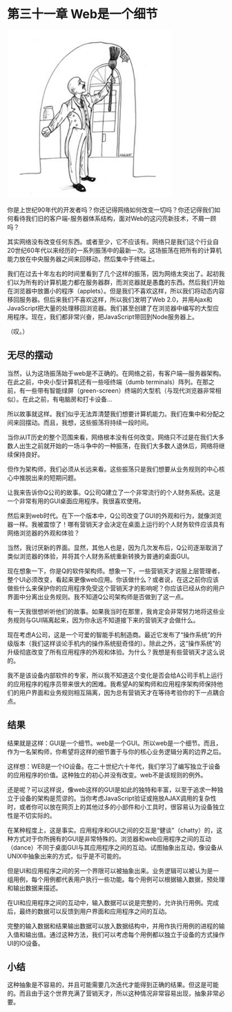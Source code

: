 # 第三十一章 Web是一个细节

![](/assets/31/c31.png)

你是上世纪90年代的开发者吗？你还记得网络如何改变一切吗？你还记得我们如何看待我们旧的客户端-服务器体系结构，面对Web的这闪亮新技术，不屑一顾吗？

其实网络没有改变任何东西。或者至少，它不应该有。网络只是我们这个行业自20世纪60年代以来经历的一系列振荡中的最新一次。这场振荡在把所有的计算机能力放在中央服务器之间来回移动，然后集中于终端上。

我们在过去十年左右的时间里看到了几个这样的振荡，因为网络太突出了。起初我们以为所有的计算机能力都在服务器群，而浏览器就是愚蠢的东西。然后我们开始在浏览器中放置小的程序（applets）。但是我们不喜欢这样，所以我们将动态内容移回服务器。但后来我们不喜欢这样，所以我们发明了Web 2.0，并用Ajax和JavaScript把大量的处理移回浏览器。我们甚至创建了在浏览器中编写的大型应用程序。现在，我们都非常兴奋，把JavaScript带回到Node服务器上。

（叹。）

## 无尽的摆动

当然，认为这场振荡始于web是不正确的。在网络之前，有客户端—服务器架构。在此之前，中央小型计算机还有一些哑终端（dumb terminals）阵列。在那之前，有一些带有智能绿屏（green-screen）终端的大型机（与现代浏览器非常相似）。在此之前，有电脑房和打卡设备...

所以故事就这样。我们似乎无法弄清楚我们想要计算机能力。我们在集中和分配之间来回摆动。而且，我想，这些振荡将持续一段时间。

当你从IT历史的整个范围来看，网络根本没有任何改变。网络只不过是在我们大多数人出生之前就开始的一场斗争中的一种振荡，在我们大多数人退休后，网络将继续保持良好。

但作为架构师，我们必须从长远来看。这些振荡只是我们想要从业务规则的中心核心中推脱出来的短期问题。

让我来告诉你Q公司的故事。Q公司Q建立了一个非常流行的个人财务系统。这是一个非常有用的GUI桌面应用程序。我很喜欢使用。

然后来到web时代。在下一个版本中，Q公司改变了GUI的外观和行为，就像浏览器一样。我被震惊了！哪有营销天才会决定在桌面上运行的个人财务软件应该具有网络浏览器的外观和体验？

当然，我讨厌新的界面。显然，其他人也是，因为几次发布后，Q公司逐渐取消了类似浏览器的体验，并将其个人财务系统重新转换为普通的桌面GUI。

现在想象一下，你是Q的软件架构师。想象一下，一些营销天才说服上层管理者，整个UI必须改变，看起来更像web应用。你该做什么？或者说，在这之前你应该做些什么来保护你的应用程序免受这个营销天才的影响呢？你应该已经从你的用户界面中分离出业务规则。我不知道Q公司架构师是否做到了这一点。

有一天我很想听听他们的故事。如果我当时在那里，我肯定会非常努力地将这些业务规则与GUI隔离起来，因为你永远不知道接下来的营销天才会做什么。

现在考虑A公司，这是一个可爱的智能手机制造商。最近它发布了“操作系统”的升级版本（我们这样谈论手机内的操作系统挺奇怪的）。除此之外，这“操作系统”的升级彻底改变了所有应用程序的外观和体验。为什么？我想是有些营销天才这么说的。

我不是该设备内部软件的专家，所以我不知道这个变化是否会给A公司手机上运行的应用程序的程序员带来很大的困难。我希望A的架构师和应用程序架构师保持他们的用户界面和业务规则相互隔离，因为总有营销天才在等待考验你的下一点耦合点。

## 结果

结果就是这样：GUI是一个细节。web是一个GUI。所以web是一个细节。而且，作为一名架构师，你希望将这样的细节置于与你的核心业务逻辑分离的边界之后。

这样想：WEB是一个IO设备。在二十世纪六十年代，我们学习了编写独立于设备的应用程序的价值。这种独立的初心并没有改变。web不是该规则的例外。

还是呢？可以这样说，像web这样的GUI是如此的独特和丰富，以至于追求一种独立于设备的架构是荒谬的。当你考虑JavaScript验证或拖放AJAX调用的复杂性时，或者你可以放在网页上的其他过多的小部件和小工具时，很容易认为设备独立性是不切实际的。

在某种程度上，这是事实。应用程序和GUI之间的交互是“健谈”（chatty）的，这种方式对于你所拥有的GUI是非常特殊的。浏览器和web应用程序之间的互动（dance）不同于桌面GUI与其应用程序之间的互动。试图抽象出互动，像设备从UNIX中抽象出来的方式，似乎是不可能的。

但是UI和应用程序之间的另一个界限可以被抽象出来。业务逻辑可以被认为是一组用例，每个用例都代表用户执行一些功能。每个用例可以根据输入数据，预处理和输出数据来描述。

在UI和应用程序之间的互动中，输入数据可以说是完整的，允许执行用例。完成后，最终的数据可以反馈到用户界面和应用程序之间的互动。

完整的输入数据和结果输出数据可以放入数据结构中，并用作执行用例的进程的输入值和输出值。通过这种方法，我们可以考虑每个用例都以独立于设备的方式操作UI的IO设备。

## 小结

这种抽象是不容易的，并且可能需要几次迭代才能得到正确的结果。但这是可能的。而且由于这个世界充满了营销天才，所以这种情况非常容易出现，抽象非常必要。

